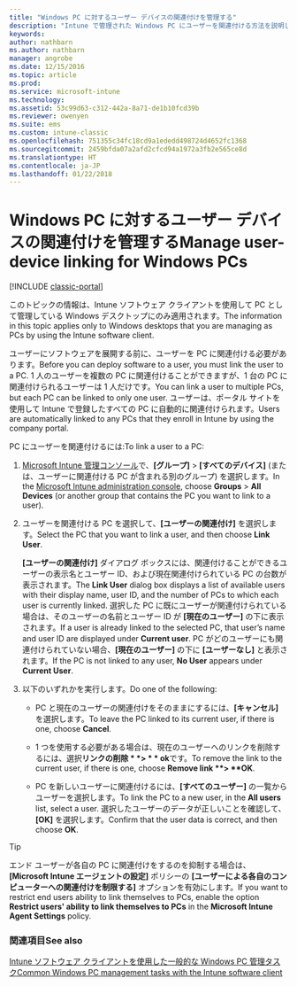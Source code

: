 ```yaml
---
title: "Windows PC に対するユーザー デバイスの関連付けを管理する"
description: "Intune で管理された Windows PC にユーザーを関連付ける方法を説明します。"
keywords: 
author: nathbarn
ms.author: nathbarn
manager: angrobe
ms.date: 12/15/2016
ms.topic: article
ms.prod: 
ms.service: microsoft-intune
ms.technology: 
ms.assetid: 53c99d63-c312-442a-8a71-de1b10fcd39b
ms.reviewer: owenyen
ms.suite: ems
ms.custom: intune-classic
ms.openlocfilehash: 751355c34fc18cd9a1ededd498724d4652fc1368
ms.sourcegitcommit: 2459bfda07a2afd2cfcd94a1972a3fb2e565ce8d
ms.translationtype: HT
ms.contentlocale: ja-JP
ms.lasthandoff: 01/22/2018
---
```

# <a name="manage-user-device-linking-for-windows-pcs"></a><span data-ttu-id="62513-103">Windows PC に対するユーザー デバイスの関連付けを管理する</span><span class="sxs-lookup"><span data-stu-id="62513-103">Manage user-device linking for Windows PCs</span></span>

[!INCLUDE [classic-portal](../includes/classic-portal.md)]

<span data-ttu-id="62513-104">このトピックの情報は、Intune ソフトウェア クライアントを使用して PC として管理している Windows デスクトップにのみ適用されます。</span><span class="sxs-lookup"><span data-stu-id="62513-104">The information in this topic applies only to Windows desktops that you are managing as PCs by using the Intune software client.</span></span> 

<span data-ttu-id="62513-105">ユーザーにソフトウェアを展開する前に、ユーザーを PC に関連付ける必要があります。</span><span class="sxs-lookup"><span data-stu-id="62513-105">Before you can deploy software to a user, you must link the user to a PC.</span></span> <span data-ttu-id="62513-106">1 人のユーザーを複数の PC に関連付けることができますが、1 台の PC に関連付けられるユーザーは 1 人だけです。</span><span class="sxs-lookup"><span data-stu-id="62513-106">You can link a user to multiple PCs, but each PC can be linked to only one user.</span></span> <span data-ttu-id="62513-107">ユーザーは、ポータル サイトを使用して Intune で登録したすべての PC に自動的に関連付けられます。</span><span class="sxs-lookup"><span data-stu-id="62513-107">Users are automatically linked to any PCs that they enroll in Intune by using the company portal.</span></span>

<span data-ttu-id="62513-108">PC にユーザーを関連付けるには:</span><span class="sxs-lookup"><span data-stu-id="62513-108">To link a user to a PC:</span></span>

1. <span data-ttu-id="62513-109">[Microsoft Intune 管理コンソール](https://manage.microsoft.com/)で、**[グループ]** &gt; **[すべてのデバイス]** (または、ユーザーに関連付ける PC が含まれる別のグループ) を選択します。</span><span class="sxs-lookup"><span data-stu-id="62513-109">In the [Microsoft Intune administration console](https://manage.microsoft.com/), choose **Groups** &gt; **All Devices** (or another group that contains the PC you want to link to a user).</span></span>

2. <span data-ttu-id="62513-110">ユーザーを関連付ける PC を選択して、**[ユーザーの関連付け]** を選択します。</span><span class="sxs-lookup"><span data-stu-id="62513-110">Select the PC that you want to link a user, and then choose **Link User**.</span></span>

   <span data-ttu-id="62513-111">**[ユーザーの関連付け]** ダイアログ ボックスには、関連付けることができるユーザーの表示名とユーザー ID、および現在関連付けられている PC の台数が表示されます。</span><span class="sxs-lookup"><span data-stu-id="62513-111">The **Link User** dialog box displays a list of available users with their display name, user ID, and the number of PCs to which each user is currently linked.</span></span> <span data-ttu-id="62513-112">選択した PC に既にユーザーが関連付けられている場合は、そのユーザーの名前とユーザー ID が **[現在のユーザー]** の下に表示されます。</span><span class="sxs-lookup"><span data-stu-id="62513-112">If a user is already linked to the selected PC, that user’s name and user ID are displayed under **Current user**.</span></span> <span data-ttu-id="62513-113">PC がどのユーザーにも関連付けられていない場合、**[現在のユーザー]** の下に **[ユーザーなし]** と表示されます。</span><span class="sxs-lookup"><span data-stu-id="62513-113">If the PC is not linked to any user, **No User** appears under **Current User**.</span></span>

3. <span data-ttu-id="62513-114">以下のいずれかを実行します。</span><span class="sxs-lookup"><span data-stu-id="62513-114">Do one of the following:</span></span>

   - <span data-ttu-id="62513-115">PC と現在のユーザーの関連付けをそのままにするには、**[キャンセル]** を選択します。</span><span class="sxs-lookup"><span data-stu-id="62513-115">To leave the PC linked to its current user, if there is one, choose **Cancel**.</span></span>

   - <span data-ttu-id="62513-116">1 つを使用する必要がある場合は、現在のユーザーへのリンクを削除するには、選択<strong>リンクの削除 * *&gt; * * ok</strong>です。</span><span class="sxs-lookup"><span data-stu-id="62513-116">To remove the link to the current user, if there is one, choose <strong>Remove link **&gt; **OK</strong>.</span></span>

   - <span data-ttu-id="62513-117">PC を新しいユーザーに関連付けるには、**[すべてのユーザー]** の一覧からユーザーを選択します。</span><span class="sxs-lookup"><span data-stu-id="62513-117">To link the PC to a new user, in the **All users** list, select a user.</span></span> <span data-ttu-id="62513-118">選択したユーザーのデータが正しいことを確認して、**[OK]** を選択します。</span><span class="sxs-lookup"><span data-stu-id="62513-118">Confirm that the user data is correct, and then choose **OK**.</span></span>

> [!TIP]
> <span data-ttu-id="62513-119">エンド ユーザーが各自の PC に関連付けをするのを抑制する場合は、**[Microsoft Intune エージェントの設定]** ポリシーの **[ユーザーによる各自のコンピューターへの関連付けを制限する]** オプションを有効にします。</span><span class="sxs-lookup"><span data-stu-id="62513-119">If you want to restrict end users ability to link themselves to PCs, enable the option **Restrict users' ability to link themselves to PCs** in the **Microsoft Intune Agent Settings** policy.</span></span>

### <a name="see-also"></a><span data-ttu-id="62513-120">関連項目</span><span class="sxs-lookup"><span data-stu-id="62513-120">See also</span></span>

[<span data-ttu-id="62513-121">Intune ソフトウェア クライアントを使用した一般的な Windows PC 管理タスク</span><span class="sxs-lookup"><span data-stu-id="62513-121">Common Windows PC management tasks with the Intune software client</span></span>](common-windows-pc-management-tasks-with-the-microsoft-intune-computer-client.md)